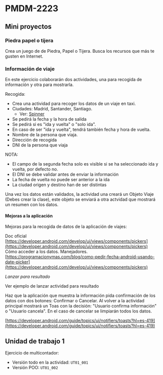 # PMDM-2223

## Mini proyectos

### Piedra papel o tijera
Crea un juego de de Piedra, Papel o Tijera. Busca los recursos que más te gusten en Internet.

### Información de viaje
En este ejercicio colaborarán dos actividades, una para recogida de información y otra para mostrarla.

Recogida:
- Crea una actividad para recoger los datos de un viaje en taxi.
- Ciudades: Madrid, Santander, Santiago.
  - Ver: [Spinner](https://developer.android.com/develop/ui/views/components/spinner)
- Se pedirá la fecha y la hora de salida
- Se pedirá si es "ida y vuelta" o "solo ida".
- En caso de ser "ida y vuelta", tendrá también fecha y hora de vuelta.
- Nombre de la persona que viaja.
- Dirección de recogida
- DNI de la persona que viaja

NOTA:
- El campo de la segunda fecha solo es visible si se ha seleccionado ida y vuelta, por defecto no.
- El DNI se debe validar antes de enviar la información
- La fecha de vuelta no puede ser anterior a la ida
- La ciudad origen y destino han de ser distintas

Una vez los datos están validados, la actividad una creará un Objeto Viaje (Debes crear la clase), este objeto se enviará a otra actvidad que mostrará un resumen con los datos.

#### Mejoras a la aplicación

Mejoras para la recogida de datos de la aplicación de viajes:

Doc oficial [https://developer.android.com/develop/ui/views/components/pickers](https://developer.android.com/develop/ui/views/components/pickers)
Cómo acceder a los datos. Manejadores. [https://programacionymas.com/blog/como-pedir-fecha-android-usando-date-picker](https://developer.android.com/develop/ui/views/components/pickers)

*Lanzar para resultado*

Ver ejemplo de lanzar actividad para resultado

Haz que la aplicación que muestra la información pida confirmación de los datos con dos botones: Confirmar o Cancelar. Al volver a la actividad principal mostrará un Toas con la decisión: "Usuario confirma información" o "Usuario cancela". En el caso de cancelar se limpiarán todos los datos.

[https://developer.android.com/guide/topics/ui/notifiers/toasts?hl=es-419](https://developer.android.com/guide/topics/ui/notifiers/toasts?hl=es-419)


## Unidad de trabajo 1

Ejercicio de multicontador:
 - Versión todo en la actividad: ```UT01_001```
 - Versión POO: ```UT01_002```
